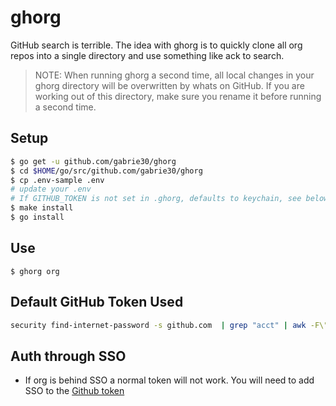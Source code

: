 # ghorg

GitHub search is terrible. The idea with ghorg is to quickly clone all org repos into a single directory and use something like ack to search.

> NOTE: When running ghorg a second time, all local changes in your ghorg directory will be overwritten by whats on GitHub. If you are working out of this directory, make sure you rename it before running a second time.

## Setup

```bash
$ go get -u github.com/gabrie30/ghorg
$ cd $HOME/go/src/github.com/gabrie30/ghorg
$ cp .env-sample .env
# update your .env
# If GITHUB_TOKEN is not set in .ghorg, defaults to keychain, see below
$ make install
$ go install
```

## Use

```
$ ghorg org
```

## Default GitHub Token Used

```bash
security find-internet-password -s github.com  | grep "acct" | awk -F\" '{ print $4 }'
```

## Auth through SSO

- If org is behind SSO a normal token will not work. You will need to add SSO to the [Github token](https://help.github.com/articles/authorizing-a-personal-access-token-for-use-with-a-saml-single-sign-on-organization/)

